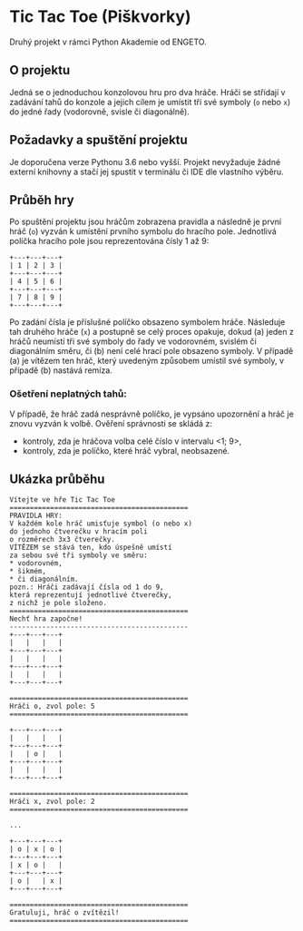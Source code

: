 # Tic Tac Toe (Piškvorky)

Druhý projekt v rámci Python Akademie od ENGETO.

## O projektu
Jedná se o jednoduchou konzolovou hru pro dva hráče. Hráči se střídají v zadávání tahů do konzole a jejich cílem je umístit tři své symboly (`o` nebo `x`) do jedné řady (vodorovně, svisle či diagonálně).

## Požadavky a spuštění projektu
Je doporučena verze Pythonu 3.6 nebo vyšší. Projekt nevyžaduje žádné externí knihovny a stačí jej spustit v terminálu či IDE dle vlastního výběru.

## Průběh hry
Po spuštění projektu jsou hráčům zobrazena pravidla a následně je první hráč (`o`) vyzván k umístění prvního symbolu do hracího pole. Jednotlivá políčka hracího pole jsou reprezentována čísly 1 až 9:

```
+---+---+---+
| 1 | 2 | 3 |
+---+---+---+
| 4 | 5 | 6 |
+---+---+---+
| 7 | 8 | 9 |
+---+---+---+
```
Po zadání čísla je příslušné políčko obsazeno symbolem hráče. Následuje tah druhého hráče (`x`) a postupně se celý proces opakuje, dokud
(a) jeden z hráčů neumístí tři své symboly do řady ve vodorovném, svislém či diagonálním směru, či (b) není celé hrací pole obsazeno symboly. V případě (a) je vítězem ten hráč, který uvedeným způsobem umístil své symboly, v případě (b) nastává remíza.

### Ošetření neplatných tahů:
V případě, že hráč zadá nesprávně políčko, je vypsáno upozornění a hráč je znovu vyzván k volbě. Ověření správnosti se skládá z:
- kontroly, zda je hráčova volba celé číslo v intervalu <1; 9>,
- kontroly, zda je políčko, které hráč vybral, neobsazené.

## Ukázka průběhu
```
Vítejte ve hře Tic Tac Toe
============================================
PRAVIDLA HRY:
V každém kole hráč umisťuje symbol (o nebo x)
do jednoho čtverečku v hracím poli 
o rozměrech 3x3 čtverečky. 
VÍTĚZEM se stává ten, kdo úspešně umístí
za sebou své tři symboly ve směru:
* vodorovném,
* šikmém,
* či diagonálním.
pozn.: Hráči zadávají čísla od 1 do 9,
která reprezentují jednotlivé čtverečky,
z nichž je pole složeno.
============================================
Nechť hra započne!
--------------------------------------------
+---+---+---+
|   |   |   |
+---+---+---+
|   |   |   |
+---+---+---+
|   |   |   |
+---+---+---+

============================================
Hráči o, zvol pole: 5
============================================

+---+---+---+
|   |   |   |
+---+---+---+
|   | o |   |
+---+---+---+
|   |   |   |
+---+---+---+

============================================
Hráči x, zvol pole: 2
============================================

...

+---+---+---+
| o | x | o |
+---+---+---+
| x | o |   |
+---+---+---+
| o |   | x |
+---+---+---+

============================================
Gratuluji, hráč o zvítězil!
============================================
```